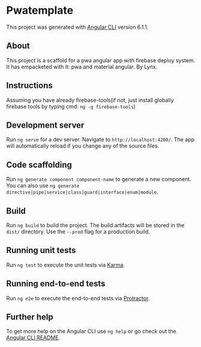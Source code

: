 # Pwatemplate

This project was generated with [Angular CLI](https://github.com/angular/angular-cli) version 6.1.1.

## About

This project is a scaffold for a pwa angular app with firebase deploy system. It has empacketed with it: pwa and material angular.
By Lynx.

## Instructions

Assuming you have already firebase-tools(if not, just install globally firebase tools by typing cmd: `ng -g firebase-tools`)

## Development server

Run `ng serve` for a dev server. Navigate to `http://localhost:4200/`. The app will automatically reload if you change any of the source files.

## Code scaffolding

Run `ng generate component component-name` to generate a new component. You can also use `ng generate directive|pipe|service|class|guard|interface|enum|module`.

## Build

Run `ng build` to build the project. The build artifacts will be stored in the `dist/` directory. Use the `--prod` flag for a production build.

## Running unit tests

Run `ng test` to execute the unit tests via [Karma](https://karma-runner.github.io).

## Running end-to-end tests

Run `ng e2e` to execute the end-to-end tests via [Protractor](http://www.protractortest.org/).

## Further help

To get more help on the Angular CLI use `ng help` or go check out the [Angular CLI README](https://github.com/angular/angular-cli/blob/master/README.md).

